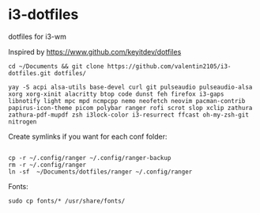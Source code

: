 # i3-dotfiles
dotfiles for i3-wm

Inspired by https://www.github.com/keyitdev/dotfiles

```
cd ~/Documents && git clone https://github.com/valentin2105/i3-dotfiles.git dotfiles/

yay -S acpi alsa-utils base-devel curl git pulseaudio pulseaudio-alsa xorg xorg-xinit alacritty btop code dunst feh firefox i3-gaps libnotify light mpc mpd ncmpcpp nemo neofetch neovim pacman-contrib papirus-icon-theme picom polybar ranger rofi scrot slop xclip zathura zathura-pdf-mupdf zsh i3lock-color i3-resurrect ffcast oh-my-zsh-git nitrogen
```


Create symlinks if you want for each conf folder: 

```

cp -r ~/.config/ranger ~/.config/ranger-backup
rm -r ~/.config/ranger
ln -sf  ~/Documents/dotfiles/ranger ~/.config/ranger
```

Fonts: 

```
sudo cp fonts/* /usr/share/fonts/ 

```


